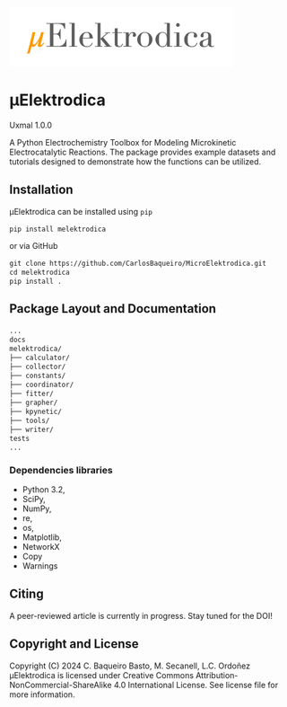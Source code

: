 <img src="docs/_static/microelektrodica_logo.png" width="400"/>

# μElektrodica
Uxmal 1.0.0

A Python Electrochemistry Toolbox for Modeling Microkinetic Electrocatalytic Reactions.
The package provides example datasets and tutorials designed to demonstrate how the functions can be utilized.

## Installation

μElektrodica can be installed using `pip`

    pip install melektrodica

or via GitHub

    git clone https://github.com/CarlosBaqueiro/MicroElektrodica.git
    cd melektrodica
    pip install .

## Package Layout and Documentation

    ...
    docs
    melektrodica/
    ├── calculator/
    ├── collector/
    ├── constants/
    ├── coordinator/
    ├── fitter/
    ├── grapher/
    ├── kpynetic/
    ├── tools/
    ├── writer/
    tests
    ...

### Dependencies libraries

- Python 3.2,
- SciPy,
- NumPy,
- re,
- os,
- Matplotlib,
- NetworkX
- Copy
- Warnings

## Citing

A peer-reviewed article is currently in progress. Stay tuned for the DOI!

## Copyright and License

Copyright (C) 2024 C. Baqueiro Basto, M. Secanell, L.C. Ordoñez
μElektrodica is licensed under Creative Commons Attribution-NonCommercial-ShareAlike 4.0 International License. See
license file for more information.


